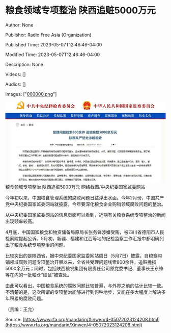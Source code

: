 # 粮食领域专项整治 陕西追赃5000万元

Author: None

Publisher: Radio Free Asia (Organization)

Published Time: 2023-05-07T12:46:46-04:00

Modified Time: 2023-05-07T12:46:46-04:00

Description: None

Videos: []

Audios: []

Images: ["[000000.png](000000.png)"]

<!--METADATA-->

![](../Images/rfamandarin/2023-05-07T12-46-46-04-00/000000.png) 粮食领域专项整治 陕西追赃5000万元 [](https://www.rfa.org/mandarin/Xinwen/4-05072023124208.html/@@images/image)网络截图/中央纪委国家监委网站

今年初以来，中国粮食管理系统的腐败问题日益浮出水面。今年2月份，中国共产党中央纪委国家监委网站就披露，今年要深化粮食企业购销领域腐败问题的整治。

从中央纪委国家监委网站的信息页面可以看到，近期有关粮食系统专项整治的新闻出现频率较高。

4月底，中国国家粮食和物资储备局原局长张务锋涉嫌受贿，被四川省德阳市人民检察院提起公诉。5月初，新疆、福建和江西等地的纪检监察工作汇报中都明确列出了粮食系统专项整治的问题。

比较突出的是陕西省，据中央纪委国家监委网站周日（5月7日）披露，自粮食购销领域腐败问题专项整治开展以来，全省共受理问题线索800余件，追赃挽损5000余万元；同时，包括陕西粮农集团有限责任公司原党委书记、董事长王东锋等在内的一批粮仓“硕鼠”被查处。

由此可以看出，中国粮食系统的腐败问题比较普遍，与外界之前的估计比较一致。不清楚的是，这次所谓的专项整治能够进行到何种地步，又能在多大程度上解决多年积累的腐败问题。

（责编：王允）

Source: [https://www.rfa.org/mandarin/Xinwen/4-05072023124208.html](https://www.rfa.org/mandarin/Xinwen/4-05072023124208.html)